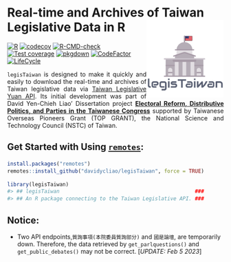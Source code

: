 
<!-- README.md is generated from README.Rmd. Please edit that file -->

# Real-time and Archives of Taiwan Legislative Data in R <img src="man/figures/logo.png" align="right" width="180"/>

<!-- badges: start -->

[![R](https://github.com/davidycliao/legisTaiwan/actions/workflows/r.yml/badge.svg)](https://github.com/davidycliao/legisTaiwan/actions/workflows/r.yml)
[![codecov](https://codecov.io/gh/davidycliao/legisTaiwan/branch/master/graph/badge.svg?token=HVVTCOE90D)](https://codecov.io/gh/davidycliao/legisTaiwan)
[![R-CMD-check](https://github.com/davidycliao/legisTaiwan/actions/workflows/R-CMD-check.yaml/badge.svg)](https://github.com/davidycliao/legisTaiwan/actions/workflows/R-CMD-check.yaml)
[![Test
coverage](https://github.com/davidycliao/legisTaiwan/actions/workflows/test-coverage.yaml/badge.svg)](https://github.com/davidycliao/legisTaiwan/actions/workflows/test-coverage.yaml)
[![pkgdown](https://github.com/davidycliao/legisTaiwan/actions/workflows/pkgdown.yaml/badge.svg)](https://github.com/davidycliao/legisTaiwan/actions/workflows/pkgdown.yaml)
[![CodeFactor](https://www.codefactor.io/repository/github/davidycliao/legistaiwan/badge)](https://www.codefactor.io/repository/github/davidycliao/legistaiwan)
[![LifeCycle](https://img.shields.io/badge/lifecycle-experimental-orange)](https://lifecycle.r-lib.org/articles/stages.html#experimental)
<!-- badges: end -->

<div style="text-align: justify">

`legisTaiwan` is designed to make it quickly and easily to download the
real-time and archives of Taiwan legislative data via [Taiwan
Legislative Yuan API](https://data.ly.gov.tw/index.action). Its initial
development was part of David Yen-Chieh Liao’ Dissertation project
**[Electoral Reform, Distributive Politics, and Parties in the Taiwanese
Congress](https://raw.githack.com/davidycliao/phd-thesis/main/Yen_Chieh_Liao_PhD_Dissertation_Jan_2023.pdf)**
supported by Taiwanese Overseas Pioneers Grant (TOP GRANT), the National
Science and Technology Council (NSTC) of Taiwan.

</div>

## Get Started with Using [`remotes`](https://github.com/r-lib/remotes):

``` r
install.packages("remotes")
remotes::install_github("davidycliao/legisTaiwan", force = TRUE)
```

``` r
library(legisTaiwan)
#> ## legisTaiwan                                            ###
#> ## An R package connecting to the Taiwan Legislative API. ###
```

## Notice:

- Two API endpoints,`質詢事項(本院委員質詢部分)` and `國是論壇`, are
  temporarily down. Therefore, the data retrieved by
  `get_parlquestions()` and `get_public_debates()` may not be correct.
  \[*UPDATE: Feb 5 2023*\]
